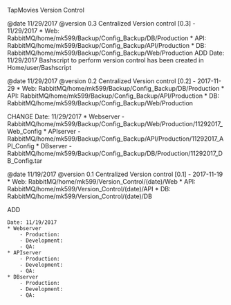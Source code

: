 TapMovies Version Control

@date 11/29/2017
@version 0.3
Centralized Version control
[0.3] - 11/29/2017
    * Web: RabbitMQ/home/mk599/Backup/Config_Backup/DB/Production
    * API: RabbitMQ/home/mk599/Backup/Config_Backup/API/Production
    * DB:  RabbitMQ/home/mk599/Backup/Config_Backup/Web/Production
ADD 
    Date: 11/29/2017
    Bashscript to perform version control has been created in Home/user/Bashscript



@date 11/29/2017
@version 0.2
Centralized Version control
[0.2] - 2017-11-29
    * Web: RabbitMQ/home/mk599/Backup/Config_Backup/DB/Production
    * API: RabbitMQ/home/mk599/Backup/Config_Backup/API/Production
    * DB:  RabbitMQ/home/mk599/Backup/Config_Backup/Web/Production

CHANGE
    Date: 11/29/2017
    * Webserver
        - RabbitMQ/home/mk599/Backup/Config_Backup/Web/Production/11292017_Web_Config
    * APIserver
        - RabbitMQ/home/mk599/Backup/Config_Backup/API/Production/11292017_API_Config
    * DBserver
        - RabbitMQ/home/mk599/Backup/Config_Backup/DB/Production/11292017_DB_Config.tar

@date 11/19/2017
@version 0.1
Centralized Version control
[0.1] - 2017-11-19
    * Web: RabbitMQ/home/mk599/Version_Control/(date)/Web
    * API: RabbitMQ/home/mk599/Version_Control/(date)/API
    * DB:  RabbitMQ/home/mk599/Version_Control/(date)/DB

ADD

    Date: 11/19/2017
    * Webserver
        - Production:
        - Development:
        - QA: 
    * APIserver
        - Production:
        - Development:
        - QA: 
    * DBserver
        - Production:
        - Development:
        - QA: 

